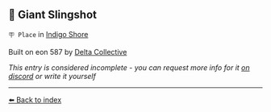 ## 🏹 Giant Slingshot

`🪧 Place` in [Indigo Shore](/indigo_shore.md)

Built on eon 587 by [Delta Collective](/delta_collective.md)

_This entry is considered incomplete - you can request more info for it [on discord](<https://discord.com/channels/562910943848169472/1173922660489633802>) or write it yourself_


----------
[⬅️ Back to index](/index.md#ce70_s)